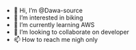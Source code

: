 - 👋 Hi, I’m @Dawa-source
- 👀 I’m interested in biking 
- 🌱 I’m currently learning AWS
- 💞️ I’m looking to collaborate on developer 
- 📫 How to reach me nigh only 

<!---
Dawa-source/Dawa-source is a ✨ special ✨ repository because its `README.md` (this file) appears on your GitHub profile.
You can click the Preview link to take a look at your changes.
--->
